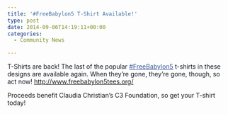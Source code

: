 ```yaml
---
title: '#FreeBabylon5 T-Shirt Available!'
type: post
date: 2014-09-06T14:19:11+00:00
categories:
  - Community News

---
```

<span style="color: #141823">T-Shirts are back! The last of the popular </span><a class="_58cn" style="color: #3b5998" href="https://www.facebook.com/hashtag/freebabylon5">#FreeBabylon5</a><span style="color: #141823"> t-shirts in these designs are available again. When they&#8217;re gone, they&#8217;re gone, though, so act now! </span><a style="color: #3b5998" href="http://www.freebabylon5tees.org/" target="_blank" rel="nofollow nofollow">http://www.freebabylon5tees.org/</a>

Proceeds benefit Claudia Christian&#8217;s C3 Foundation, so get your T-shirt today!
